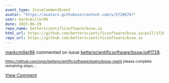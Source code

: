 ```yaml
---
event_type: IssueCommentEvent
avatar: "https://avatars.githubusercontent.com/u/5720676?"
user: markcmiller86
date: 2023-06-29
repo_name: betterscientificsoftware/bssw.io
html_url: https://github.com/betterscientificsoftware/bssw.io/pull/1728
repo_url: https://github.com/betterscientificsoftware/bssw.io
---
```


<a href='https://github.com/markcmiller86' target='_blank'>markcmiller86</a> commented on issue <a href='https://github.com/betterscientificsoftware/bssw.io/pull/1728' target='_blank'>betterscientificsoftware/bssw.io#1728</a>.

<small>https://github.com/orgs/betterscientificsoftware/teams/bssw-maint please complete remaining steps...</small>

<a href='https://github.com/betterscientificsoftware/bssw.io/pull/1728' target='_blank'>View Comment</a>